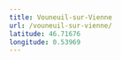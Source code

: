 ```yaml
---
title: Vouneuil-sur-Vienne
url: /vouneuil-sur-vienne/
latitude: 46.71676
longitude: 0.53969
---
```

